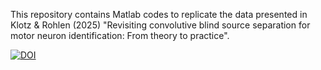 This repository contains Matlab codes to replicate the data presented in Klotz & Rohlen (2025) "Revisiting convolutive blind source separation for motor neuron identification: From theory to practice". 


[![DOI](https://zenodo.org/badge/DOI/10.5281/zenodo.14755491.svg)](https://doi.org/10.5281/zenodo.14755491)

